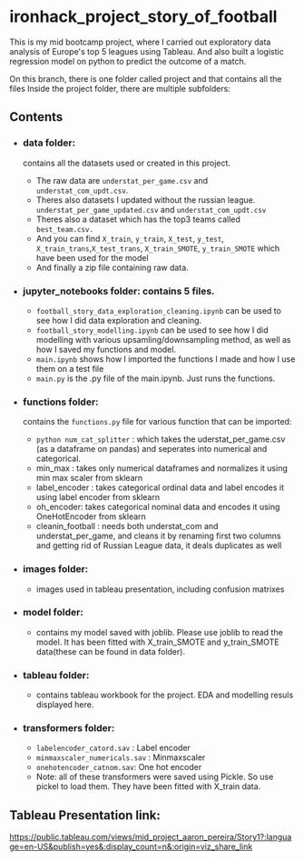 # ironhack_project_story_of_football
This is my mid bootcamp project, where I carried out exploratory data analysis of Europe's top 5 leagues using Tableau. And also built a logistic regression model on python to predict the outcome of a match. 

On this branch, there is one folder called project and that contains all the files
Inside the project folder, there are multiple subfolders:
   
## Contents 
- ### data folder: 
    contains all the datasets used or created in this project. 
    - The raw data are `understat_per_game.csv` and `understat_com_updt.csv`. 
    - Theres also datasets I updated without the russian league. `understat_per_game_updated.csv` and `understat_com_updt.csv`
    - Theres also a dataset which has the top3 teams called `best_team.csv.`
    - And you can find `X_train`, `y_train`, `X_test`, `y_test`, `X_train_trans`,`X_test_trans`, `X_train_SMOTE`, `y_train_SMOTE` which have been used for the model
    - And finally a zip file containing raw data.


- ### jupyter_notebooks folder: contains 5 files. 
   - `football_story_data_exploration_cleaning.ipynb` can be used to see how I did data exploration and cleaning. 
   - `football_story_modelling.ipynb` can be used to see how I did modelling with various upsamling/downsampling method, as well as how I saved my functions and model. 
   - `main.ipynb` shows how I imported the functions I made and how I use them on a test file
   - `main.py` is the .py file of the main.ipynb. Just runs the functions.


- ### functions folder: 
    contains the `functions.py` file for various function that can be imported:
    - ```python num_cat_splitter``` : which takes the uderstat_per_game.csv (as a dataframe on pandas) and seperates into numerical and categorical.
    - min_max : takes only numerical dataframes and normalizes it using min max scaler from sklearn
    - label_encoder : takes categorical ordinal data and label encodes it using label encoder from sklearn
    - oh_encoder: takes categorical nominal data and encodes it using OneHotEncoder from sklearn
    - cleanin_football : needs both understat_com and understat_per_game, and cleans it by renaming first two columns and getting rid of Russian League data, it deals duplicates as well

- ### images folder: 
   - images used in tableau presentation, including confusion matrixes



- ### model folder: 
   - contains my model saved with joblib. Please use joblib to read the model. It has been fitted with X_train_SMOTE and y_train_SMOTE data(these can be found in data folder).

- ### tableau folder: 
   - contains tableau workbook for the project. EDA and modelling resuls displayed here. 

- ### transformers folder: 
   - `labelencoder_catord.sav` : Label encoder 
   - `minmaxscaler_numericals.sav` : Minmaxscaler
   - `onehotencoder_catnom.sav`: One hot encoder 
   - Note: all of these transformers were saved using Pickle. So use pickel to load them. They have been fitted with X_train data. 


## Tableau Presentation link:

https://public.tableau.com/views/mid_project_aaron_pereira/Story1?:language=en-US&publish=yes&:display_count=n&:origin=viz_share_link

